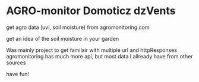 # AGRO-monitor Domoticz dzVents
get agro data (uvi, soil moisture) from agromonitoring.com

get an idea of the soil moisture in your garden

Was mainly project to get familair with multiple url and httpResponses
agromonitoring has much more api, but most data I allready have from other sources

have fun!

